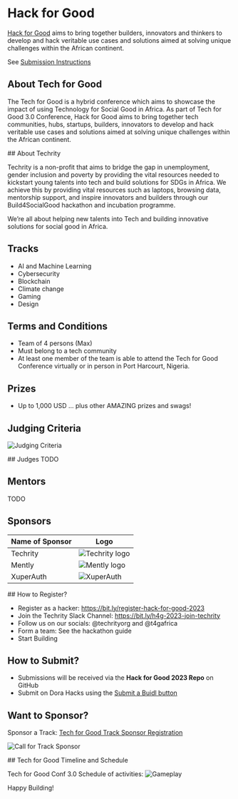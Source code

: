 # Hack for Good

[Hack for Good](https://t4g.techrity.org/) aims to bring together builders, innovators and thinkers to develop and hack veritable use cases and solutions aimed at solving unique challenges within the African continent.

See [Submission Instructions](/Tracks/README.md)

## About Tech for Good

The Tech for Good is a hybrid conference which aims to showcase the impact of using Technology for Social Good in Africa. As part of Tech for Good 3.0 Conference, Hack for Good aims to bring together tech communities, hubs, startups, builders, innovators to develop and hack veritable use cases and solutions aimed at solving unique challenges within the African continent.

## About Techrity

Techrity is a non-profit that aims to bridge the gap in unemployment, gender inclusion and poverty by providing the vital resources needed to kickstart young talents  into tech and build solutions for SDGs in Africa. We achieve this by providing vital resources such as laptops, browsing data, mentorship support, and inspire innovators and builders through our Build4SocialGood hackathon and incubation programme.

We’re all about helping new talents into Tech and building innovative solutions for social good in Africa.

## Tracks

* AI and Machine Learning
* Cybersecurity
* Blockchain
* Climate change
* Gaming
* Design

## Terms and Conditions

* Team of 4 persons (Max)
* Must belong to a tech community
* At least one member of the team is able to attend the Tech for Good Conference virtually or in person in Port Harcourt, Nigeria.

## Prizes
* Up to 1,000 USD 
... plus other AMAZING prizes and swags!

## Judging Criteria

![Judging Criteria](./images/Judging_info.png)


## Judges
TODO

## Mentors
TODO

## Sponsors

| Name of Sponsor | Logo |
| --------------- | ---- |
|          Techrity       |   ![Techrity logo](./images/techrity_logo_new.png)   |
|          Mently       |    ![Mently logo](./images/mently1.png)  |
|           XuperAuth      |   ![XuperAuth](./images/xuperauth_logo.jpg)   |


## How to Register?


* Register as a hacker: https://bit.ly/register-hack-for-good-2023 
* Join the Techrity Slack Channel: https://bit.ly/h4g-2023-join-techrity 
* Follow us on our socials: @techrityorg and @t4gafrica
* Form a team: See the hackathon guide 
* Start Building


## How to Submit?

* Submissions will be received via the **Hack for Good 2023 Repo** on GitHub
* Submit on Dora Hacks using the [Submit a Buidl button](https://bit.ly/register-hack-for-good-2023)


## Want to Sponsor?

Sponsor a Track: [Tech for Good Track Sponsor Registration](https://bit.ly/hack-for-good-track-sponsor-2023)

![Call for Track Sponsor](./images/call_for_track%20Sponsors.png)




## Tech for Good Timeline and Schedule

Tech for Good Conf 3.0 Schedule of activities:
![Gameplay](https://github.com/samar19/pic-/blob/master/Black%20Orange%20Modern%20Studio%20Logo.png)

Happy Building!
